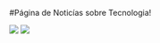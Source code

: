 #Página de Noticías sobre Tecnologia!

<img src="https://github.com/LucasMiranda7/Tech_Droid/assets/143975592/8227d36b-41cf-4acd-822c-50773382b923">
<img src="https://github.com/LucasMiranda7/Tech_Droid/assets/143975592/27e08a5a-e993-4d8c-a2de-dc344fda9ae7">
